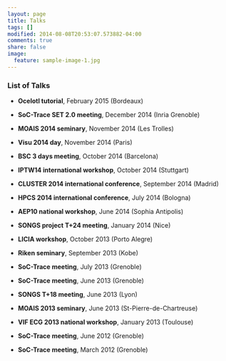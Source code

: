 ```yaml
---
layout: page
title: Talks
tags: []
modified: 2014-08-08T20:53:07.573882-04:00
comments: true
share: false
image:
  feature: sample-image-1.jpg
---
```


### List of Talks

- **Ocelotl tutorial**, February 2015 (Bordeaux)

- **SoC-Trace SET 2.0 meeting**, December 2014 (Inria Grenoble)

- **MOAIS 2014 seminary**, November 2014 (Les Trolles)

- **Visu 2014 day**, November 2014 (Paris)

- **BSC 3 days meeting**, October 2014 (Barcelona)

- **IPTW14 international workshop**, October 2014 (Stuttgart)

- **CLUSTER 2014 international conference**, September 2014 (Madrid)

- **HPCS 2014 international conference**, July 2014 (Bologna)

- **AEP10 national workshop**, June 2014 (Sophia Antipolis)

- **SONGS project T+24 meeting**, January 2014 (Nice)

- **LICIA workshop**, October 2013 (Porto Alegre)

- **Riken seminary**, September 2013 (Kobe)

- **SoC-Trace meeting**, July 2013 (Grenoble)

- **SoC-Trace meeting**, June 2013 (Grenoble)

- **SONGS T+18 meeting**, June 2013 (Lyon)

- **MOAIS 2013 seminary**, June 2013 (St-Pierre-de-Chartreuse)

- **VIF ECG 2013 national workshop**, January 2013 (Toulouse)

- **SoC-Trace meeting**, June 2012 (Grenoble)

- **SoC-Trace meeting**, March 2012 (Grenoble)











